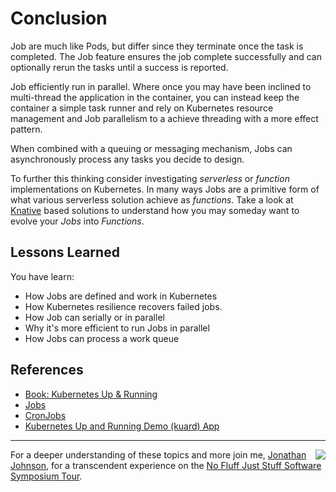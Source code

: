 # Conclusion #

Job are much like Pods, but differ since they terminate once the task is completed. The Job feature ensures the job complete successfully and can optionally rerun the tasks until a success is reported. 

Job efficiently run in parallel. Where once you may have been inclined to multi-thread the application in the container, you can instead keep the container a simple task runner and rely on Kubernetes resource management and Job parallelism to a achieve threading with a more effect pattern.

When combined with a queuing or messaging mechanism, Jobs can asynchronously process any tasks you decide to design.

To further this thinking consider investigating _serverless_ or _function_ implementations on Kubernetes. In many ways Jobs are a primitive form of what various serverless solution achieve as _functions_. Take a look at [Knative](https://github.com/knative/) based solutions to understand how you may someday want to evolve your _Jobs_ into _Functions_.

## Lessons Learned ##

You have learn:

- How Jobs are defined and work in Kubernetes
- How Kubernetes resilience recovers failed jobs.
- How Job can serially or in parallel
- Why it's more efficient to run Jobs in parallel
- How Jobs can process a work queue

## References ##

- [Book: Kubernetes Up & Running](http://shop.oreilly.com/product/0636920043874.do[])
- [Jobs](
https://kubernetes.io/docs/concepts/workloads/controllers/jobs-run-to-completion/)
- [CronJobs](https://kubernetes.io/docs/concepts/workloads/controllers/cron-jobs/)
- [Kubernetes Up and Running Demo (kuard) App](https://github.com/kubernetes-up-and-running/kuard)

---
<img align="right" src="/javajon/courses/kubernetes-fundamentals/first-app/assets/nfjs.png">

For a deeper understanding of these topics and more join me, [Jonathan Johnson](https://www.linkedin.com/in/javajon/), for a transcendent experience on the [No Fluff Just Stuff Software Symposium Tour](https://nofluffjuststuff.com/home/main).
